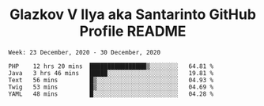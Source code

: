 <h1 align="center">Glazkov V Ilya aka Santarinto GitHub Profile README</h1>

<!--START_SECTION:waka-->
```text
Week: 23 December, 2020 - 30 December, 2020

PHP    12 hrs 20 mins  ████████████████▒░░░░░░░░   64.81 % 
Java   3 hrs 46 mins   █████░░░░░░░░░░░░░░░░░░░░   19.81 % 
Text   56 mins         █▒░░░░░░░░░░░░░░░░░░░░░░░   04.93 % 
Twig   53 mins         █▒░░░░░░░░░░░░░░░░░░░░░░░   04.69 % 
YAML   48 mins         █░░░░░░░░░░░░░░░░░░░░░░░░   04.28 % 
```
<!--END_SECTION:waka-->